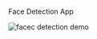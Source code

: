 Face Detection App



![facec detection demo](https://github.com/user-attachments/assets/909ae0e7-6501-4fad-be98-5d66160d1ba9)
